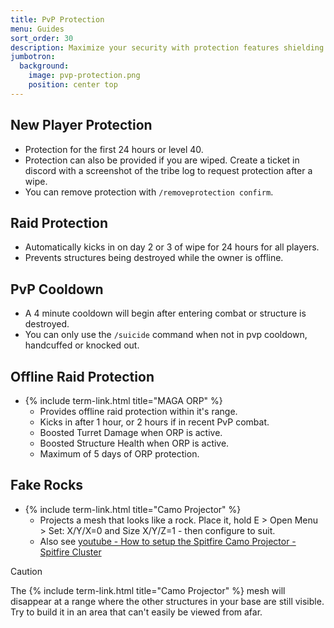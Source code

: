 ```yaml
---
title: PvP Protection
menu: Guides
sort_order: 30
description: Maximize your security with protection features shielding you from rival players.
jumbotron:
  background:
    image: pvp-protection.png
    position: center top
---
```


## New Player Protection

- Protection for the first 24 hours or level 40.
- Protection can also be provided if you are wiped. Create a ticket in discord with a screenshot of the tribe log to request protection after a wipe.
- You can remove protection with `/removeprotection confirm`.

## Raid Protection

- Automatically kicks in on day 2 or 3 of wipe for 24 hours for all players. 
- Prevents structures being destroyed while the owner is offline.

## PvP Cooldown

- A 4 minute cooldown will begin after entering combat or structure is destroyed.
- You can only use the `/suicide` command when not in pvp cooldown, handcuffed or knocked out.

## Offline Raid Protection

- {% include term-link.html title="MAGA ORP" %}
  - Provides offline raid protection within it's range.
  - Kicks in after 1 hour, or 2 hours if in recent PvP combat.
  - Boosted Turret Damage when ORP is active.
  - Boosted Structure Health when ORP is active.
  - Maximum of 5 days of ORP protection.

## Fake Rocks

- {% include term-link.html title="Camo Projector" %}
  - Projects a mesh that looks like a rock. Place it, hold E > Open Menu > Set: X/Y/X=0 and Size X/Y/Z=1 - then configure to suit.
  - Also see [youtube - How to setup the Spitfire Camo Projector - Spitfire Cluster](https://www.youtube.com/watch?v=_ZFBm5mqcb0)

> [!CAUTION]
> The {% include term-link.html title="Camo Projector" %} mesh will disappear at a range where the other structures in your base are still visible. Try to build it in an area that can't easily be viewed from afar.
